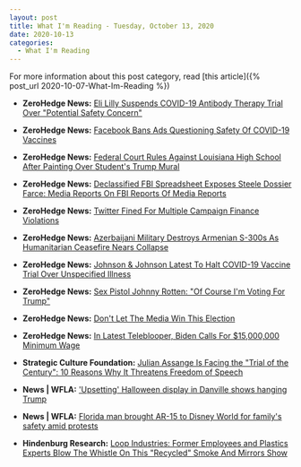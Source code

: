 ```yaml
---
layout: post
title: What I'm Reading - Tuesday, October 13, 2020
date: 2020-10-13
categories:
  - What I'm Reading
---
```


For more information about this post category, read [this article]({% post_url 2020-10-07-What-Im-Reading %})

* **ZeroHedge News:** [Eli Lilly Suspends COVID-19 Antibody Therapy Trial Over "Potential Safety Concern"](https://www.zerohedge.com/markets/eli-lilly-suspends-covid-19-antibody-therapy-trial-over-potential-safety-concern)

* **ZeroHedge News:** [Facebook Bans Ads Questioning Safety Of COVID-19 Vaccines](https://www.zerohedge.com/political/facebook-bans-ads-questioning-safety-covid-19-vaccines)

* **ZeroHedge News:** [Federal Court Rules Against Louisiana High School After Painting Over Student's Trump Mural](https://www.zerohedge.com/political/federal-court-rules-against-louisiana-high-school-after-painting-over-students-trump)

* **ZeroHedge News:** [Declassified FBI Spreadsheet Exposes Steele Dossier Farce: Media Reports On FBI Reports Of Media Reports](https://www.zerohedge.com/political/declassified-fbi-spreadsheet-exposes-steele-dossier-farce-media-reports-fbi-reports-media)

* **ZeroHedge News:** [Twitter Fined For Multiple Campaign Finance Violations](https://www.zerohedge.com/political/twitter-fined-multiple-campaign-finance-violations-washington-state)

* **ZeroHedge News:** [Azerbaijani Military Destroys Armenian S-300s As Humanitarian Ceasefire Nears Collapse](https://www.zerohedge.com/geopolitical/azerbaijani-military-destroys-armenian-s-300s-humanitarian-ceasefire-nears-its)

* **ZeroHedge News:** [Johnson & Johnson Latest To Halt COVID-19 Vaccine Trial Over Unspecified Illness](https://www.zerohedge.com/geopolitical/johnson-johnson-latest-halt-covid-19-vaccine-trial-over-unspecified-illness)

* **ZeroHedge News:** [Sex Pistol Johnny Rotten: "Of Course I'm Voting For Trump"](https://www.zerohedge.com/political/sex-pistol-johnny-rotten-course-im-voting-trump)

* **ZeroHedge News:** [Don't Let The Media Win This Election](https://www.zerohedge.com/political/dont-let-media-win-election)

* **ZeroHedge News:** [In Latest Teleblooper, Biden Calls For $15,000,000 Minimum Wage](https://www.zerohedge.com/political/latest-teleblooper-biden-calls-15000000-minimum-wage)

* **Strategic Culture Foundation:** [Julian Assange Is Facing the "Trial of the Century": 10 Reasons Why It Threatens Freedom of Speech](https://www.strategic-culture.org/news/2020/10/13/assange-facing-trial-of-century-10-reasons-why-threatens-freedom-speech/)

* **News | WFLA:** ['Upsetting' Halloween display in Danville shows hanging Trump](https://www.wfla.com/news/national/upsetting-halloween-display-in-danville-shows-hanging-trump/)

* **News | WFLA:** [Florida man brought AR-15 to Disney World for family's safety amid protests](https://www.wfla.com/news/florida/florida-man-brought-ar-15-to-disney-world-for-familys-safety-amid-protests/)

* **Hindenburg Research:** [Loop Industries: Former Employees and Plastics Experts Blow The Whistle On This "Recycled" Smoke And Mirrors Show](https://hindenburgresearch.com/loop/)

